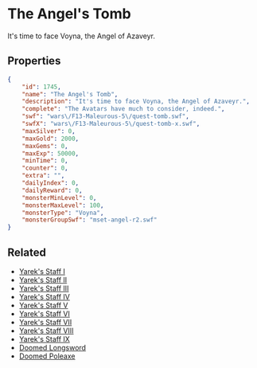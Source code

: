 # The Angel's Tomb

It's time to face Voyna, the Angel of Azaveyr.

## Properties

```json
{
    "id": 1745,
    "name": "The Angel's Tomb",
    "description": "It's time to face Voyna, the Angel of Azaveyr.",
    "complete": "The Avatars have much to consider, indeed.",
    "swf": "wars\/F13-Maleurous-5\/quest-tomb.swf",
    "swfX": "wars\/F13-Maleurous-5\/quest-tomb-x.swf",
    "maxSilver": 0,
    "maxGold": 2000,
    "maxGems": 0,
    "maxExp": 50000,
    "minTime": 0,
    "counter": 0,
    "extra": "",
    "dailyIndex": 0,
    "dailyReward": 0,
    "monsterMinLevel": 0,
    "monsterMaxLevel": 100,
    "monsterType": "Voyna",
    "monsterGroupSwf": "mset-angel-r2.swf"
}
```

## Related

- [Yarek's Staff I](../items/19849-yarek-s-staff-i.md)
- [Yarek's Staff II](../items/19850-yarek-s-staff-ii.md)
- [Yarek's Staff III](../items/19851-yarek-s-staff-iii.md)
- [Yarek's Staff IV](../items/19852-yarek-s-staff-iv.md)
- [Yarek's Staff V](../items/19853-yarek-s-staff-v.md)
- [Yarek's Staff VI](../items/19854-yarek-s-staff-vi.md)
- [Yarek's Staff VII](../items/19855-yarek-s-staff-vii.md)
- [Yarek's Staff VIII](../items/19856-yarek-s-staff-viii.md)
- [Yarek's Staff IX](../items/19857-yarek-s-staff-ix.md)
- [Doomed Longsword](../items/19867-doomed-longsword.md)
- [Doomed Poleaxe](../items/19868-doomed-poleaxe.md)

